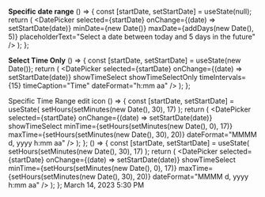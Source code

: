 **Specific date range**
() => {
  const [startDate, setStartDate] = useState(null);
  return (
    <DatePicker
      selected={startDate}
      onChange={(date) => setStartDate(date)}
      minDate={new Date()}
      maxDate={addDays(new Date(), 5)}
      placeholderText="Select a date between today and 5 days in the future"
    />
  );
};

**Select Time Only**
() => {
  const [startDate, setStartDate] = useState(new Date());
  return (
    <DatePicker
      selected={startDate}
      onChange={(date) => setStartDate(date)}
      showTimeSelect
      showTimeSelectOnly
      timeIntervals={15}
      timeCaption="Time"
      dateFormat="h:mm aa"
    />
  );
};


Specific Time Range
edit icon
() => {
  const [startDate, setStartDate] = useState(
    setHours(setMinutes(new Date(), 30), 17)
  );
  return (
    <DatePicker
      selected={startDate}
      onChange={(date) => setStartDate(date)}
      showTimeSelect
      minTime={setHours(setMinutes(new Date(), 0), 17)}
      maxTime={setHours(setMinutes(new Date(), 30), 20)}
      dateFormat="MMMM d, yyyy h:mm aa"
    />
  );
};
() => {
  const [startDate, setStartDate] = useState(
    setHours(setMinutes(new Date(), 30), 17)
  );
  return (
    <DatePicker
      selected={startDate}
      onChange={(date) => setStartDate(date)}
      showTimeSelect
      minTime={setHours(setMinutes(new Date(), 0), 17)}
      maxTime={setHours(setMinutes(new Date(), 30), 20)}
      dateFormat="MMMM d, yyyy h:mm aa"
    />
  );
};
March 14, 2023 5:30 PM